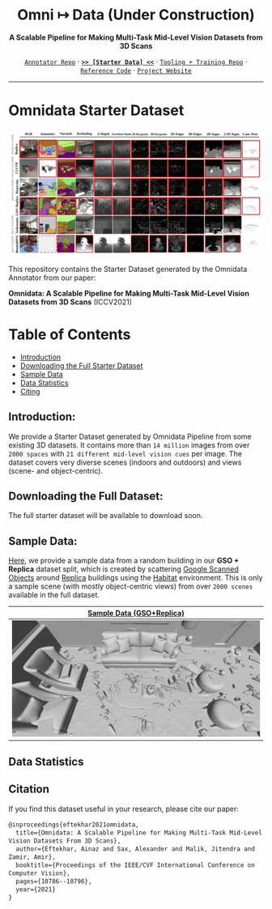 <div align="center">

# Omni ↦ Data (Under Construction)
**A Scalable Pipeline for Making Multi-Task Mid-Level Vision Datasets from 3D Scans**

  
[`Annotator Repo`](https://github.com/Ainaz99/omnidata-annotator) &centerdot; [**`>> [Starter Data] <<`**](https://github.com/EPFL-VILAB/omnidata-dataset) &centerdot;  [`Tooling + Training Repo`](https://github.com/Ainaz99/omnidata-tools) &centerdot;  [`Reference Code`](https://github.com/Ainaz99/Omnidata) &centerdot; [`Project Website`](https://omnidata.vision)

</div>

---

Omnidata Starter Dataset
=================
![](./assets/starter_dataset.png)

This repository contains the Starter Dataset generated by the Omnidata Annotator from our paper:

**Omnidata: A Scalable Pipeline for Making Multi-Task Mid-Level Vision Datasets from 3D Scans** (ICCV2021)

Table of Contents
=================
   * [Introduction](#introduction)
   * [Downloading the Full Starter Dataset](#downloading-the-full-dataset)
   * [Sample Data](#sample-data)
   * [Data Statistics](#data-statistics)
   * [Citing](#citation)

## Introduction:
We provide a Starter Dataset generated by Omnidata Pipeline from some existing 3D datasets. It contains more than `14 million` images from over `2000 spaces` with `21 different mid-level vision cues` per image. The dataset covers very diverse scenes (indoors and outdoors) and views (scene- and object-centric).

## Downloading the Full Dataset:
The full starter dataset will be available to download soon.

## Sample Data:
[Here](https://github.com/Ainaz99/omnidata-sample-data), we provide a sample data from a random building in our **GSO + Replica** dataset split, which is created by scattering [Google Scanned Objects](https://app.ignitionrobotics.org/GoogleResearch/fuel/collections/Google%20Scanned%20Objects) around [Replica](https://github.com/facebookresearch/Replica-Dataset) buildings using the [Habitat](https://github.com/facebookresearch/habitat-sim) environment. This is only a sample scene (with mostly object-centric views) from over `2000 scenes` available in the full dataset.

| [Sample Data (GSO+Replica)](https://github.com/Ainaz99/omnidata-sample-data) | 
| :-------------: |
| ![](./assets/mesh1.png) 



## Data Statistics

## Citation
If you find this dataset useful in your research, please cite our paper:
```
@inproceedings{eftekhar2021omnidata,
  title={Omnidata: A Scalable Pipeline for Making Multi-Task Mid-Level Vision Datasets From 3D Scans},
  author={Eftekhar, Ainaz and Sax, Alexander and Malik, Jitendra and Zamir, Amir},
  booktitle={Proceedings of the IEEE/CVF International Conference on Computer Vision},
  pages={10786--10796},
  year={2021}
}
```
